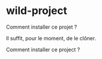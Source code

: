 # wild-project


Comment installer ce projet ?

Il suffit, pour le moment, de le clôner.

Comment installer ce project ?

